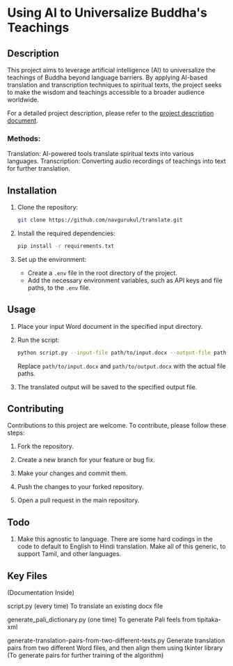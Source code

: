 # Using AI to Universalize Buddha's Teachings

## Description

This project aims to leverage artificial intelligence (AI) to universalize the teachings of Buddha beyond language barriers. By applying AI-based translation and transcription techniques to spiritual texts, the project seeks to make the wisdom and teachings accessible to a broader audience worldwide.

For a detailed project description, please refer to the [project description document](https://navgurukul.notion.site/Using-AI-to-universalize-Buddha-s-teachings-beyond-bf09169955e94213b06809c11848952e?pvs=4).

### Methods:

Translation: AI-powered tools translate spiritual texts into various languages.
Transcription: Converting audio recordings of teachings into text for further translation. 

## Installation

1. Clone the repository:

   ```bash
   git clone https://github.com/navgurukul/translate.git
   ```

2. Install the required dependencies:

   ```bash
   pip install -r requirements.txt
   ```

3. Set up the environment:

   - Create a `.env` file in the root directory of the project.
   - Add the necessary environment variables, such as API keys and file paths, to the `.env` file.

## Usage

1. Place your input Word document in the specified input directory.

2. Run the script:

   ```bash
   python script.py --input-file path/to/input.docx --output-file path/to/output.docx
   ```

   Replace `path/to/input.docx` and `path/to/output.docx` with the actual file paths.

3. The translated output will be saved to the specified output file.

## Contributing

Contributions to this project are welcome. To contribute, please follow these steps:

1. Fork the repository.

2. Create a new branch for your feature or bug fix.

3. Make your changes and commit them.

4. Push the changes to your forked repository.

5. Open a pull request in the main repository.

## Todo

1. Make this agnostic to language. There are some hard codings in the code to default to English to Hindi translation. Make all of this generic, to support Tamil, and other languages.

## Key Files
(Documentation Inside)

script.py (every time)
To translate an existing docx file

generate_pali_dictionary.py (one time)
To generate Pali feels from tipitaka-xml

generate-translation-pairs-from-two-different-texts.py
Generate translation pairs from two different Word files, and then align them using tkinter library (To generate pairs for further training of the algorithm)